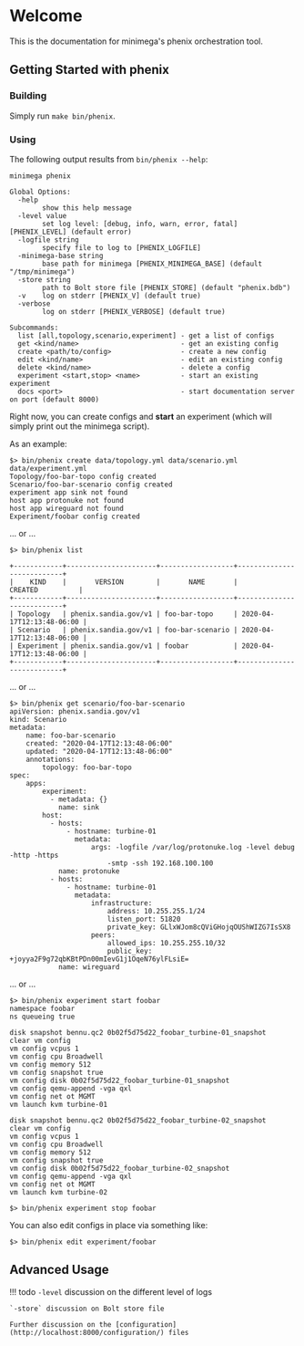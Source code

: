 # Welcome

This is the documentation for minimega's phenix orchestration tool.

## Getting Started with phenix

### Building

Simply run `make bin/phenix`.

### Using

The following output results from `bin/phenix --help`:

```
minimega phenix

Global Options:
  -help
        show this help message
  -level value
        set log level: [debug, info, warn, error, fatal] [PHENIX_LEVEL] (default error)
  -logfile string
        specify file to log to [PHENIX_LOGFILE]
  -minimega-base string
        base path for minimega [PHENIX_MINIMEGA_BASE] (default "/tmp/minimega")
  -store string
        path to Bolt store file [PHENIX_STORE] (default "phenix.bdb")
  -v    log on stderr [PHENIX_V] (default true)
  -verbose
        log on stderr [PHENIX_VERBOSE] (default true)

Subcommands:
  list [all,topology,scenario,experiment] - get a list of configs
  get <kind/name>                         - get an existing config
  create <path/to/config>                 - create a new config
  edit <kind/name>                        - edit an existing config
  delete <kind/name>                      - delete a config
  experiment <start,stop> <name>          - start an existing experiment
  docs <port>                             - start documentation server on port (default 8000)
```

Right now, you can create configs and **start** an experiment (which will
simply print out the minimega script).

As an example:

```
$> bin/phenix create data/topology.yml data/scenario.yml data/experiment.yml
Topology/foo-bar-topo config created
Scenario/foo-bar-scenario config created
experiment app sink not found
host app protonuke not found
host app wireguard not found
Experiment/foobar config created
```
... or ...
```
$> bin/phenix list

+------------+----------------------+------------------+---------------------------+
|    KIND    |       VERSION        |       NAME       |          CREATED          |
+------------+----------------------+------------------+---------------------------+
| Topology   | phenix.sandia.gov/v1 | foo-bar-topo     | 2020-04-17T12:13:48-06:00 |
| Scenario   | phenix.sandia.gov/v1 | foo-bar-scenario | 2020-04-17T12:13:48-06:00 |
| Experiment | phenix.sandia.gov/v1 | foobar           | 2020-04-17T12:13:48-06:00 |
+------------+----------------------+------------------+---------------------------+
```
... or ...
```
$> bin/phenix get scenario/foo-bar-scenario
apiVersion: phenix.sandia.gov/v1
kind: Scenario
metadata:
    name: foo-bar-scenario
    created: "2020-04-17T12:13:48-06:00"
    updated: "2020-04-17T12:13:48-06:00"
    annotations:
        topology: foo-bar-topo
spec:
    apps:
        experiment:
          - metadata: {}
            name: sink
        host:
          - hosts:
              - hostname: turbine-01
                metadata:
                    args: -logfile /var/log/protonuke.log -level debug -http -https
                        -smtp -ssh 192.168.100.100
            name: protonuke
          - hosts:
              - hostname: turbine-01
                metadata:
                    infrastructure:
                        address: 10.255.255.1/24
                        listen_port: 51820
                        private_key: GLlxWJom8cQViGHojqOUShWIZG7IsSX8
                    peers:
                        allowed_ips: 10.255.255.10/32
                        public_key: +joyya2F9g72qbKBtPDn00mIevG1j1OqeN76ylFLsiE=
            name: wireguard
```
... or ...
```
$> bin/phenix experiment start foobar
namespace foobar
ns queueing true

disk snapshot bennu.qc2 0b02f5d75d22_foobar_turbine-01_snapshot 
clear vm config
vm config vcpus 1
vm config cpu Broadwell
vm config memory 512
vm config snapshot true
vm config disk 0b02f5d75d22_foobar_turbine-01_snapshot
vm config qemu-append -vga qxl
vm config net ot MGMT
vm launch kvm turbine-01

disk snapshot bennu.qc2 0b02f5d75d22_foobar_turbine-02_snapshot 
clear vm config
vm config vcpus 1
vm config cpu Broadwell
vm config memory 512
vm config snapshot true
vm config disk 0b02f5d75d22_foobar_turbine-02_snapshot
vm config qemu-append -vga qxl
vm config net ot MGMT
vm launch kvm turbine-02

$> bin/phenix experiment stop foobar
```

You can also edit configs in place via something like:

```
$> bin/phenix edit experiment/foobar
```

## Advanced Usage

!!! todo
    `-level` discussion on the different level of logs
    
    `-store` discussion on Bolt store file
    
    Further discussion on the [configuration](http://localhost:8000/configuration/) files
